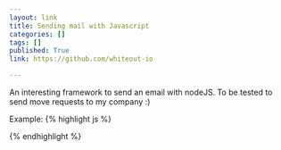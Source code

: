 ```yaml
---
layout: link
title: Sending mail with Javascript
categories: []
tags: []
published: True
link: https://github.com/whiteout-io

---
```


An interesting framework to send an email with nodeJS. To be tested to send move requests to my company :)

Example:
{% highlight js %}

{% endhighlight %}
